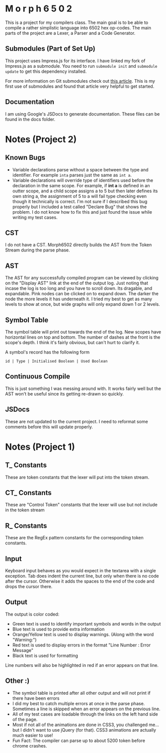 M o r p h 6 5 0 2
=================
This is a project for my compilers class.  The main goal is to be able to compile a rather simplistic language into 6502 hex op-codes.  The main parts of the project are a Lexer, a Parser and a Code Generator.

Submodules (Part of Set Up)
----------
This project uses Impress.js for its interface.  I have linked my fork of Impress.js as a submodule.  You need to run `submodule init` and `submodule update` to get this dependency installed.

For more information on Git submodules check out [this article](http://git-scm.com/book/en/Git-Tools-Submodules).  This is my first use of submodules and found that article very helpful to get started.

Documentation
-------------
I am using Google's JSDocs to generate documentation.  These files can be found in the docs folder.

Notes (Project 2)
=================
Known Bugs
----------
*   Variable declarations parse without a space between the type and identifier.  For example `inta` parses just the same as `int a`.
*   Variable declarations will override type of identifiers used before the declaration in the same scope.  For example, if __int a__ is defined in an outter scope, and a child scope assigns a to 5 but then later defines its own string a, the assignment of 5 to a will fail type checking even though it technically is correct.  I'm not sure if I described this bug properly but I included a test called "Declare Bug" that shows the problem.  I do not know how to fix this and just found the issue while writing my test cases.

CST
---
I do not have a CST.  Morph6502 directly builds the AST from the Token Stream during the parse phase.

AST
---
The AST for any successfully compiled program can be viewed by clicking on the "Display AST" link at the end of the output log.  Just noting that incase the log is too long and you have to scroll down.  Its dragable, and expandable.  Pink nodes can be clicked on to expand down.  The darker the node the more levels it has underneath it.  I tried my best to get as many levels to show at once, but wide graphs will only expand down 1 or 2 levels.

Symbol Table
------------
The symbol table will print out towards the end of the log.  New scopes have horizontal lines on top and bottom.  The number of dashes at the front is the scope's depth.  I think it's fairly obvious, but can't hurt to clarify it.

A symbol's record has the following form
```
id | Type | Initialised Boolean | Used Boolean
```

Continuous Compile
-------------------
This is just something I was messing around with.  It works fairly well but the AST won't be useful since its getting re-drawn so quickly.

JSDocs
------
These are not updated to the current project.  I need to reformat some comments before this will update properly.

Notes (Project 1)
=================
T_ Constants
-------------
These are token constants that the lexer will put into the token stream.

CT_ Constants
-------------
These are "Control Token" constants that the lexer will use but not include in the token stream

R_ Constants
-------------
These are the RegEx pattern constants for the corresponding token constants.

Input
-----
Keyboard input behaves as you would expect in the textarea with a single exception.  Tab does indent the current line, but only when there is no code after the cursor.  Otherwise it adds the spaces to the end of the code and drops the cursor there.

Output
------
The output is color coded:
*   Green text is used to identify important symbols and words in the output
*   Blue text is used to provide extra information
*   Orange/Yellow text is used to display warnings. (Along with the word "Warning:")
*   Red text is used to display errors in the format "Line Number : Error Message"
*   Black text is used for formatting

Line numbers will also be highlighted in red if an error appears on that line.

Other :)
--------
*   The symbol table is printed after all other output and will not print if there have been errors
*   I did my best to catch multiple errors at once in the parse phase.  Sometimes a line is skipped when an error appears on the previous line.
*   All of my test cases are loadable through the links on the left hand side of the page.
*   Most if not all of the animations are done in CSS3, you challenged me... but I didn't want to use jQuery (for that).  CSS3 animations are actually much easier to use!
*   Fun Fact: The compiler can parse up to about 5200 token before chrome crashes.